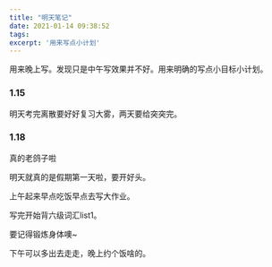 ```yaml
---
title: "明天笔记"
date: 2021-01-14 09:38:52
tags:
excerpt: '用来写点小计划'
---
```




 

用来晚上写。发现只是中午写效果并不好。用来明确的写点小目标小计划。



### 1.15

明天考完离散要好好复习大雾，两天要给突突完。



### 1.18

真的老鸽子啦

明天就真的是假期第一天啦，要开好头。

上午起来早点吃饭早点去写大作业。

写完开始背六级词汇list1。

要记得锻炼身体噢~

下午可以多出去走走，晚上约个饭啥的。

